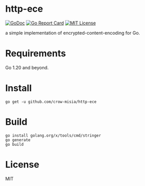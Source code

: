 # http-ece

[![GoDoc](https://godoc.org/github.com/crow-misia/http-ece?status.svg)](https://godoc.org/github.com/crow-misia/http-ece)
[![Go Report Card](https://goreportcard.com/badge/github.com/crow-misia/http-ece)](https://goreportcard.com/report/github.com/crow-misia/http-ece)
[![MIT License](https://img.shields.io/github/license/crow-misia/http-ece)](LICENSE)

a simple implementation of encrypted-content-encoding for Go.

# Requirements

Go 1.20 and beyond.

# Install

```shell
go get -u github.com/crow-misia/http-ece
```

# Build

```shell
go install golang.org/x/tools/cmd/stringer
go generate
go build
```

# License

MIT
